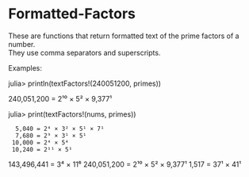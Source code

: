 # Formatted-Factors
These are functions that return formatted text of the prime factors of a number.  
They use comma separators and superscripts. 

Examples:

julia> println(textFactors!(240051200, primes))

240,051,200 = 2¹⁰ × 5² × 9,377¹


julia> print(textFactors!(nums, primes))

      5,040 = 2⁴ × 3² × 5¹ × 7¹
      7,680 = 2⁹ × 3¹ × 5¹
     10,000 = 2⁴ × 5⁴
     10,240 = 2¹¹ × 5¹
143,496,441 = 3⁴ × 11⁶
240,051,200 = 2¹⁰ × 5² × 9,377¹
      1,517 = 37¹ × 41¹


